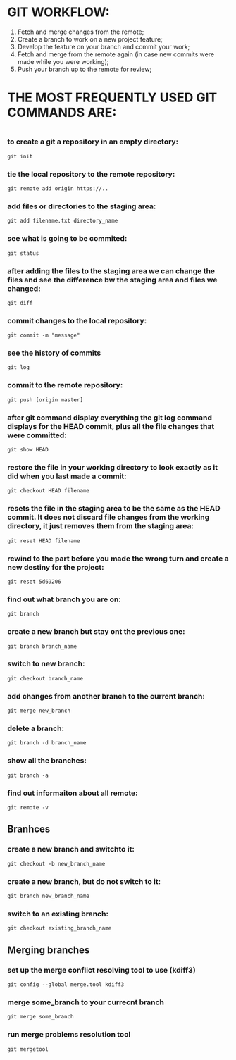 <h1>GIT WORKFLOW:</h1>
<p> <ol>
<li>Fetch and merge changes from the remote;</li>
<li>Create a branch to work on a new project feature;</li>
<li>Develop the feature on your branch and commit your work;</li>
<li>Fetch and merge from the remote again (in case new commits were made while you were working);</li>
<li>Push your branch up to the remote for review;</li>
</ol> </p>



<h1> THE MOST FREQUENTLY USED GIT COMMANDS ARE:<h1>

<h3>to create a git a repository in an empty directory:</h3>
<code>git init</code>

<h3>tie the local repository to the remote repository:</h3>
<code>git remote add origin https://..</code>

<h3>add files or directories to the staging area:</h3>
<code>git add filename.txt directory_name</code>

<h3>see what is going to be commited:</h3>
<code>git status</code>

<h3>after adding the files to the staging area we can change the files and see the difference bw the staging area and files we changed:</h3>
<code>git diff</code>

<h3>commit changes to the local repository:</h3>
<code>git commit -m "message"</code>

<h3>see the history of commits</h3>
<code>git log</code>

<h3>commit to the remote repository:</h3>
<code>git push [origin master]</code>

<h3>after git command display everything the git log command displays for the HEAD commit, plus all the file changes that were committed:</h3>
<code>git show HEAD</code>

<h3>restore the file in your working directory to look exactly as it did when you last made a commit:</h3>
<code>git checkout HEAD filename</code>

<h3>resets the file in the staging area to be the same as the HEAD commit. It does not discard file changes from the working directory, it just removes them from the staging area:</h3>
<code>git reset HEAD filename</code>

<h3>rewind to the part before you made the wrong turn and create a new destiny for the project: </h3>
<code>git reset 5d69206</code>
 
<h3>find out what branch you are on:</h3>
<code>git branch</code>

<h3>create a new branch but stay ont the previous one:</h3>
<code>git branch branch_name</code>

<h3>switch to new branch:</h3>
<code>git checkout branch_name</code>

<h3>add changes from another branch to the current branch:</h3>
<code>git merge new_branch</code>

<h3>delete a branch:</h3>
<code>git branch -d branch_name</code>

<h3>show all the branches:</h3>
<code>git branch -a</code>

<h3>find out informaiton about all remote:</h3>
<code>git remote -v</code>

<h2>Branhces</h2>
<h3>create a new branch and switchto it:</h3>
<code>git checkout -b new_branch_name</code>

<h3>create a new branch, but do not switch to it:</h3>
<code>git branch new_branch_name</code>

<h3>switch to an existing branch:</h3>
<code>git checkout existing_branch_name </code>

<h2>Merging branches</h2>
<h3>set up the merge conflict resolving tool to use (kdiff3)</h3>
<code>git config --global merge.tool kdiff3 </code>

<h3>merge some_branch to your currecnt branch</h3>
<code>git merge some_branch</code>

<h3>run merge problems resolution tool</h3>
<code>git mergetool</code>
